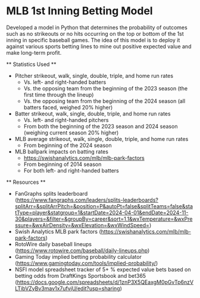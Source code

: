 # MLB 1st Inning Betting Model
Developed a model in Python that determines the probability of outcomes such as no strikeouts or no hits occurring on the top or bottom of the 1st inning in specific baseball games. The idea of this model is to deploy it against various sports betting lines to mine out positive expected value and make long-term profit.

** Statistics Used **
- Pitcher strikeout, walk, single, double, triple, and home run rates
    - Vs. left- and right-handed batters
    - Vs. the opposing team from the beginning of the 2023 season (the first time through the lineup)
    - Vs. the opposing team from the beginning of the 2024 season (all batters faced, weighed 20% higher)
- Batter strikeout, walk, single, double, triple, and home run rates
    - Vs. left- and right-handed pitchers
    - From both the beginning of the 2023 season and 2024 season (weighing current season 20% higher)
- MLB average strikeout, walk, single, double, triple, and home run rates
    - From beginning of the 2024 season
- MLB ballpark impacts on batting rates
    - https://swishanalytics.com/mlb/mlb-park-factors
    - From beginning of 2014 season
    - For both left- and right-handed batters
 
** Resources **
- FanGraphs splits leaderboard (https://www.fangraphs.com/leaders/splits-leaderboards?splitArr=&splitArrPitch=&position=P&autoPt=false&splitTeams=false&statType=player&statgroup=1&startDate=2024-04-01&endDate=2024-11-30&players=&filter=&groupBy=career&sort=1,1&wxTemperature=&wxPressure=&wxAirDensity=&wxElevation=&wxWindSpeed=)
- Swish Analytics MLB park factors (https://swishanalytics.com/mlb/mlb-park-factors)
- RotoWire daily baseball lineups (https://www.rotowire.com/baseball/daily-lineups.php)
- Gaming Today implied betting probability calculator (https://www.gamingtoday.com/tools/implied-probability/)
- NSFI model spreadsheet tracker of 5+ % expected value bets based on betting odds from DraftKings Sportsbook and bet365 (https://docs.google.com/spreadsheets/d/1znP3X5QEaxgM0pGvTp6nzVLTibVZyBv3mav1x7ufvjU/edit?usp=sharing)

